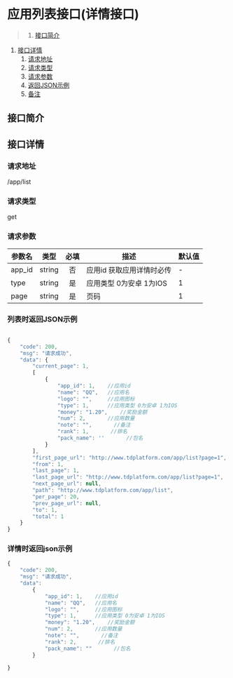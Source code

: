 # 应用列表接口(详情接口)

>1. [接口简介](#接口简介 "接口简介")
1. [接口详情](#接口详情 "接口详情")
	1. [请求地址](#请求地址 "请求地址")
	1. [请求类型](#请求类型 "请求类型")
	1. [请求参数](#请求参数 "请求参数")
	1. [返回JSON示例](#返回JSON示例 "返回JSON示例")
	1. [备注](#备注 "备注")



## 接口简介


## 接口详情 

### 请求地址
/app/list

### 请求类型
get

### 请求参数
| 参数名 | 类型 | 必填 | 描述 | 默认值 |
| --- | :---: | :---: | --- | --- |
| app_id | string | 否 | 应用id 获取应用详情时必传 | - |
| type | string | 是 | 应用类型 0为安卓 1为IOS | 1 |
| page | string | 是 | 页码 | 1 |


### 列表时返回JSON示例
```javascript

{
    "code": 200,
    "msg": "请求成功",
    "data": {
        "current_page": 1,
        [
            {
                "app_id": 1,    //应用id
                "name": "QQ",   //应用名
                "logo": "",     //应用图标
                "type": 1,      //应用类型 0为安卓 1为IOS
                "money": "1.20",    //奖励金额
                "num": 2,       //应用数量
                "note": "",       //备注
                "rank": 1,       //排名
                "pack_name": ''       //包名
            }
        ],
        "first_page_url": "http://www.tdplatform.com/app/list?page=1",
        "from": 1,
        "last_page": 1,
        "last_page_url": "http://www.tdplatform.com/app/list?page=1",
        "next_page_url": null,
        "path": "http://www.tdplatform.com/app/list",
        "per_page": 20,
        "prev_page_url": null,
        "to": 1,
        "total": 1
    }
}

```

### 详情时返回json示例
```javascript
{
    "code": 200,
    "msg": "请求成功",
    "data": 
        {
            "app_id": 1,    //应用id
            "name": "QQ",   //应用名
            "logo": "",     //应用图标
            "type": 1,      //应用类型 0为安卓 1为IOS
            "money": "1.20",    //奖励金额
            "num": 2,       //应用数量
            "note": "",       //备注
            "rank": 2,       //排名
            "pack_name": ""       //包名
        }

}
```